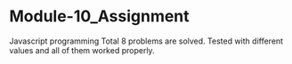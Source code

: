 # Module-10_Assignment
Javascript programming
Total 8 problems are solved. Tested with different values and all of them worked properly.
